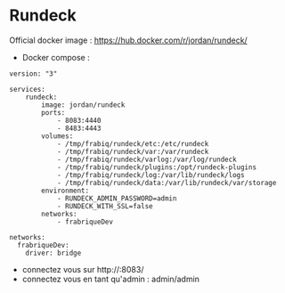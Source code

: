 Rundeck
============

Official docker image : https://hub.docker.com/r/jordan/rundeck/


* Docker compose :
```
version: "3"

services:
    rundeck:
        image: jordan/rundeck
        ports:
            - 8083:4440
            - 8483:4443
        volumes:
            - /tmp/frabiq/rundeck/etc:/etc/rundeck
            - /tmp/frabiq/rundeck/var:/var/rundeck
            - /tmp/frabiq/rundeck/varlog:/var/log/rundeck
            - /tmp/frabiq/rundeck/plugins:/opt/rundeck-plugins
            - /tmp/frabiq/rundeck/log:/var/lib/rundeck/logs
            - /tmp/frabiq/rundeck/data:/var/lib/rundeck/var/storage
        environment:
            - RUNDECK_ADMIN_PASSWORD=admin
            - RUNDECK_WITH_SSL=false
        networks:
            - frabriqueDev  

networks:
  frabriqueDev:
    driver: bridge
```

* connectez vous sur 
http://<IP>:8083/
* connectez vous en tant qu'admin : admin/admin